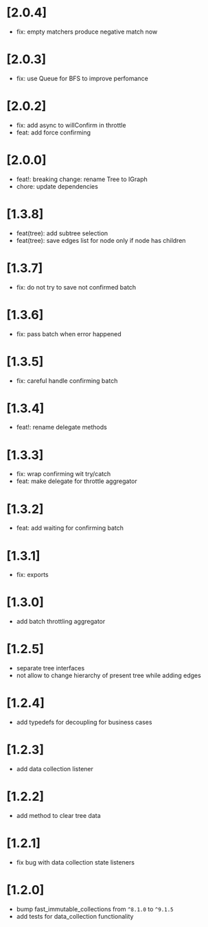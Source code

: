 # [2.0.4]
- fix: empty matchers produce negative match now

# [2.0.3]
- fix: use Queue for BFS to improve perfomance

# [2.0.2]
- fix: add async to willConfirm in throttle
- feat: add force confirming

# [2.0.0]
* feat!: breaking change: rename Tree to IGraph
* chore: update dependencies

# [1.3.8]
* feat(tree): add subtree selection
* feat(tree): save edges list for node only if node has children

# [1.3.7]
* fix: do not try to save not confirmed batch

# [1.3.6]
* fix: pass batch when error happened

# [1.3.5]
* fix: careful handle confirming batch

# [1.3.4]
* feat!: rename delegate methods

# [1.3.3]
* fix: wrap confirming wit try/catch
* feat: make delegate for throttle aggregator

# [1.3.2]
* feat: add waiting for confirming batch

# [1.3.1]
* fix: exports

# [1.3.0]
* add batch throttling aggregator

# [1.2.5]
* separate tree interfaces
* not allow to change hierarchy of present tree while adding edges

# [1.2.4]
* add typedefs for decoupling for business cases

# [1.2.3]
* add data collection listener

# [1.2.2]
* add method to clear tree data

# [1.2.1]
* fix bug with data collection state listeners

# [1.2.0]
* bump fast_immutable_collections from `^8.1.0` to `^9.1.5`
* add tests for data_collection functionality